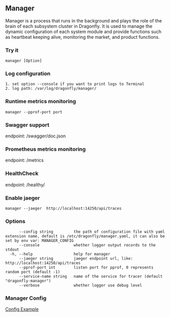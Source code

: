 ## Manager

Manager is a process that runs in the background and plays the role of the brain of each subsystem cluster in Dragonfly. It is used to manage the dynamic 
configuration of each system module and provide functions such as heartbeat keeping alive, monitoring the market, and product functions.

### Try it

```
manager [Option]
```

### Log configuration

```
1. set option --console if you want to print logs to Terminal
2. log path: /var/log/dragonfly/manager/
```

### Runtime metrics monitoring

```
manager --pprof-port port
```

### Swagger support

endpoint: /swagger/doc.json   

### Prometheus metrics monitoring

endpoint:  /metrics  

### HealthCheck

endpoint: /healthy/


### Enable jaeger

```
manager --jaeger  http://localhost:14250/api/traces
```

### Options

```
      --config string         the path of configuration file with yaml extension name, default is /etc/dragonfly/manager.yaml, it can also be set by env var: MANAGER_CONFIG
      --console               whether logger output records to the stdout
  -h, --help                  help for manager
      --jaeger string         jaeger endpoint url, like: http://localhost:14250/api/traces
      --pprof-port int        listen port for pprof, 0 represents random port (default -1)
      --service-name string   name of the service for tracer (default "dragonfly-manager")
      --verbose               whether logger use debug level
```

### Manager Config
[Config Example](../config/manager.yaml)